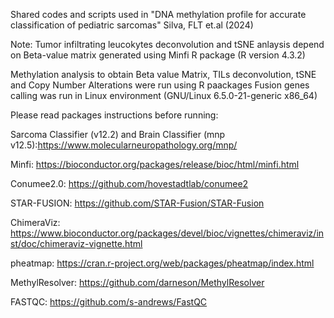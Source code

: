 Shared codes and scripts used in "DNA methylation profile for accurate classification of pediatric sarcomas"
Silva, FLT et.al (2024)

Note: Tumor infiltrating leucokytes deconvolution and tSNE anlaysis depend on Beta-value matrix generated using Minfi R package (R version 4.3.2)

Methylation analysis to obtain Beta value Matrix, TILs deconvolution, tSNE and Copy Number Alterations were run using R paackages
Fusion genes calling was run in Linux environment (GNU/Linux 6.5.0-21-generic x86_64)

Please read packages instructions before running:

Sarcoma Classifier (v12.2) and Brain Classifier (mnp v12.5):https://www.molecularneuropathology.org/mnp/

Minfi: https://bioconductor.org/packages/release/bioc/html/minfi.html 

Conumee2.0: https://github.com/hovestadtlab/conumee2 

STAR-FUSION: https://github.com/STAR-Fusion/STAR-Fusion

ChimeraViz: https://www.bioconductor.org/packages/devel/bioc/vignettes/chimeraviz/inst/doc/chimeraviz-vignette.html

pheatmap: https://cran.r-project.org/web/packages/pheatmap/index.html

MethylResolver: https://github.com/darneson/MethylResolver

FASTQC: https://github.com/s-andrews/FastQC
